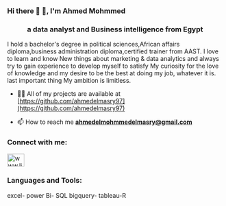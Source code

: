 ### Hi there 👋 👋, I'm Ahmed Mohmmed</h1>
<h3 align="center">a data analyst and Business intelligence from Egypt</h3>
I hold a bachelor's degree in political sciences,African affairs diploma,business administration diploma,certified trainer from AAST.
I love to learn and know New things about marketing & data analytics and always try to gain experience to develop myself to satisfy My curiosity for the love of knowledge and my desire to be the best at doing my job, whatever it is. last important thing My ambition is limitless.

- 👨‍💻 All of my projects are available at [https://github.com/ahmedelmasry97](https://github.com/ahmedelmasry97)

- 📫 How to reach me **ahmedelmohmmedelmasry@gmail.com**

<h3 align="left">Connect with me:</h3>
<p align="left">
<a href="https://linkedin.com/in/www.linkedin.com/in/ahmedmohmmed-8918831bb" target="blank"><img align="center" src="https://raw.githubusercontent.com/rahuldkjain/github-profile-readme-generator/master/src/images/icons/Social/linked-in-alt.svg" alt="www.linkedin.com/in/ahmedmohmmed-8918831bb" height="30" width="40" /></a>
</p>

<h3 align="left">Languages and Tools:</h3>
 excel- power Bi- SQL bigquery- tableau-R
